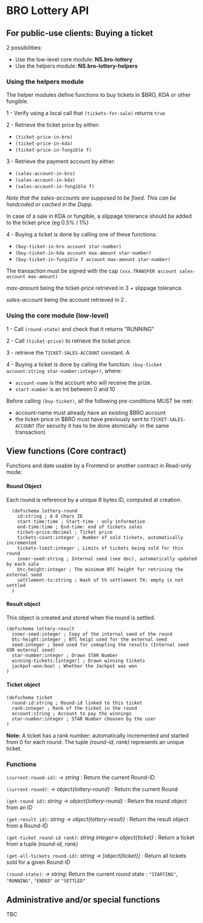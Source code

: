 # BRO Lottery API

## For public-use clients: Buying a ticket

2 possibilities:
  - Use the low-level core module: **NS.bro-lottery**
  - Use the helpers module: **NS.bro-lottery-helpers**

### Using the helpers module

The helper modules define functions to buy tickets in $BRO, KDA or other fungible.

1 - Verify using a local call that ```(tickets-for-sale)``` returns ```true```

2 - Retrieve the ticket price by either:
  - ```(ticket-price-in-bro)```
  - ```(ticket-price-in-kda)```
  - ```(ticket-price-in-fungible f)```

3 - Retrieve the payment account by either:
  - ```(sales-account-in-bro)```
  - ```(sales-account-in-kda)```
  - ```(sales-account-in-fungible f)```

*Note that the sales-accounts are supposed to be fixed. This can be hardcoded or cached in the Dapp.*

In case of a sale in KDA or fungible, a slippage tolerance should be added to the ticket price (eg 0.5% / 1%)


4 - Buying a ticket is done by calling one of these functions:
  - ```(buy-ticket-in-bro account star-number)```
  - ```(buy-ticket-in-kda account max-amount star-number)```
  - ```(buy-ticket-in-fungible f account max-amount star-number)```

The transaction must be signed with the cap `(xxx.TRANSFER account sales-account max-amount)`

*max-amount* being the ticket-price retrieved in 3 + slippage tolerance.

*sales-account* being the account retrieved in 2 .


### Using the core module (low-level)

1 - Call ```(round-state)``` and check that it returns "RUNNING"

2 - Call ```(ticket-price)``` to retrieve the ticket price.

3 - retrieve the ```TICKET-SALES-ACCOUNT``` constant. A

4 - Buying a ticket is done by calling the function: ```(buy-ticket account:string star-number:integer)```, where:
  - ```account-name``` is the account who will receive the prize.
  - ```start-number``` is an Int between 0 and 10

Before calling ```(buy-ticket)```, all the following pre-conditions MUST be met:
  - account-name must already have an existing $BRO account
  - the ticket-price in $BRO must have previously sent to ```TICKET-SALES-ACCOUNT``` (for security it has to be done atomically: in the same transaction)


## View functions (Core contract)
Functions and date usable by a Frontend or another contract in Read-only mode:

#### Round Object
Each round is reference by a unique 8 bytes ID, computed at creation.

```pact
  (defschema lottery-round
    id:string ; A 8 chars ID
    start-time:time ; Start-time : only informative
    end-time:time ; End-time: end of tickets sales
    ticket-price:decimal ; Ticket price
    tickets-count:integer ; Number of sold tickets, automatically incremented
    tickets-limit:integer ; Limits of tickets being sold for this round
    inner-seed:string ; Internal seed (see doc), automatically updated by each sale
    btc-height:integer ; The minimum BTC height for retriving the external seed
    settlement-tx:string ; Hash of th settlement TX: empty is not settled
  )
```

#### Result object

This object is created and stored when the round is settled.

```pact
(defschema lottery-result
  inner-seed:integer ; Copy of the internal seed of the round
  btc-height:integer ; BTC heigt used for the external seed
  seed:integer ; Seed used for comupting the results (Internal seed XOR external seed)
  star-number:integer ; Drawn STAR Number
  winning-tickets:[integer] ; Drawn winning tickets
  jackpot-won:bool ; Whether the Jackpot was won
)
```

#### Ticket object
```pact
(defschema ticket
  round-id:string ; Round-id linked to this ticket
  rank:integer ; Rank of the ticket in the round
  account:string ; Account to pay the winnings
  star-number:integer ; STAR Number choosen by the user
)
```

**Note:** A ticket has a rank number: automatically incremented and started from 0 for each round.
The tuple *(round-id, rank)* represents an unique ticket.

### Functions

`(current-round-id)`: *-> string* : Return the current Round-ID

`(current-round)`: *-> object{lottery-round}* : Return the current Round

`(get-round id)`: *string -> object{lottery-round}* : Return the round object from an ID

`(get-result id)`: *string -> object{lottery-result}* : Return the result object from a Round-ID

`(get-ticket round-id rank)`: *string integer-> object{ticket}* : Return a ticket from a tuple *(round-id, rank)*

`(get-all-tickets round-id)`: *string -> [object{ticket}]* : Return all tickets sold for a given Round-ID

 `(round-state)`: *-> string*: Return the current round state : `"STARTING"`, `"RUNNING"`, `"ENDED"` or `"SETTLED"`











## Administrative and/or special functions

TBC
